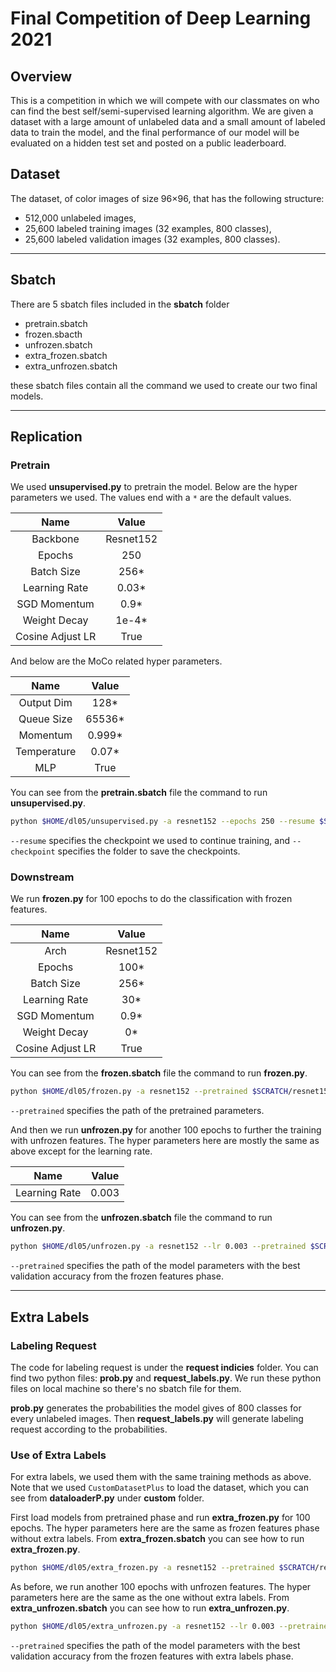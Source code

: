 # Final Competition of Deep Learning 2021

## Overview
This is a  competition in which we will  compete  with  our  classmates  on  who  can find the best self/semi-supervised learning algorithm. We are given a dataset with a large amount of unlabeled data and a small amount of labeled data to train the model, and the final performance of our model will be evaluated on a hidden test set and posted on a public leaderboard.

## Dataset
The dataset, of color images of size 96×96, that has the following structure:
- 512,000 unlabeled images,
- 25,600 labeled training images (32 examples, 800 classes),
- 25,600 labeled validation images (32 examples, 800 classes).

---

## Sbatch
There are 5 sbatch files included in the **sbatch** folder
- pretrain.sbatch
- frozen.sbacth
- unfrozen.sbatch
- extra_frozen.sbatch
- extra_unfrozen.sbatch

these sbatch files contain all the command we used to create our two final models.

---

## Replication
### Pretrain
We used **unsupervised.py** to pretrain the model. Below are the hyper parameters we used. The values end with a `*` are the default values.


| Name | Value |
|:----:|:-----:|
| Backbone | Resnet152 |
| Epochs | 250 |
| Batch Size | 256* |
| Learning Rate | 0.03* |
| SGD Momentum | 0.9* |
| Weight Decay | 1e-4* |
| Cosine Adjust LR | True |

And below are the MoCo related hyper parameters.

| Name | Value |
|:----:|:-----:|
| Output Dim | 128* |
| Queue Size | 65536* |
| Momentum | 0.999* |
| Temperature | 0.07* |
| MLP | True |

You can see from the **pretrain.sbatch** file the command to run **unsupervised.py**.

```sh
python $HOME/dl05/unsupervised.py -a resnet152 --epochs 250 --resume $SCRATCH/resnet152/$LATEST_CP --checkpoint $SCRATCH/resnet152/ --mlp --cos
```

`--resume` specifies the checkpoint we used to continue training, and `--checkpoint` specifies the folder to save the checkpoints.

### Downstream
We run **frozen.py** for 100 epochs to do the classification with frozen features.

| Name | Value |
|:----:|:-----:|
| Arch | Resnet152 |
| Epochs | 100* |
| Batch Size | 256* |
| Learning Rate | 30* |
| SGD Momentum | 0.9* |
| Weight Decay | 0* |
| Cosine Adjust LR | True |

You can see from the **frozen.sbatch** file the command to run **frozen.py**.

```sh
python $HOME/dl05/frozen.py -a resnet152 --pretrained $SCRATCH/resnet152/checkpoint_0249.pth.tar --checkpoint $SCRATCH/frozen/ --cos

```
`--pretrained` specifies the path of the pretrained parameters.

And then we run **unfrozen.py** for another 100 epochs to further the training with unfrozen features. The hyper parameters here are mostly the same as above except for the learning rate.

| Name | Value |
|:----:|:-----:|
| Learning Rate | 0.003 |

You can see from the **unfrozen.sbatch** file the command to run **unfrozen.py**.

```sh
python $HOME/dl05/unfrozen.py -a resnet152 --lr 0.003 --pretrained $SCRATCH/frozen/best_0099.pth.tar --checkpoint $SCRATCH/unfrozen/ --cos
```

`--pretrained` specifies the path of the model parameters with the best validation accuracy from the frozen features phase.

---

## Extra Labels
### Labeling Request
The code for labeling request is under the **request indicies** folder. You can find two python files: **prob.py** and **request_labels.py**. We run these python files on local machine so there's no sbatch file for them.

**prob.py** generates the probabilities the model gives of 800 classes for every unlabeled images. Then **request_labels.py** will generate labeling request according to the probabilities.
### Use of Extra Labels
For extra labels, we used them with the same training methods as above. Note that we used `CustomDatasetPlus` to load the dataset, which you can see from **dataloaderP.py** under **custom** folder.

First load models from pretrained phase and run **extra_frozen.py** for 100 epochs. The hyper parameters here are the same as frozen features phase without extra labels. From **extra_frozen.sbatch** you can see how to run **extra_frozen.py**.
```sh
python $HOME/dl05/extra_frozen.py -a resnet152 --pretrained $SCRATCH/resnet152/checkpoint_0249.pth.tar --checkpoint $SCRATCH/extraf/ --cos
```

As before, we run another 100 epochs with unfrozen features. The hyper parameters here are the same as the one without extra labels. From **extra_unfrozen.sbatch** you can see how to run **extra_unfrozen.py**.

```sh
python $HOME/dl05/extra_unfrozen.py -a resnet152 --lr 0.003 --pretrained $SCRATCH/extraf/best_0095.pth.tar --checkpoint $SCRATCH/extrauf/ --cos
```

`--pretrained` specifies the path of the model parameters with the best validation accuracy from the frozen features with extra labels phase.


